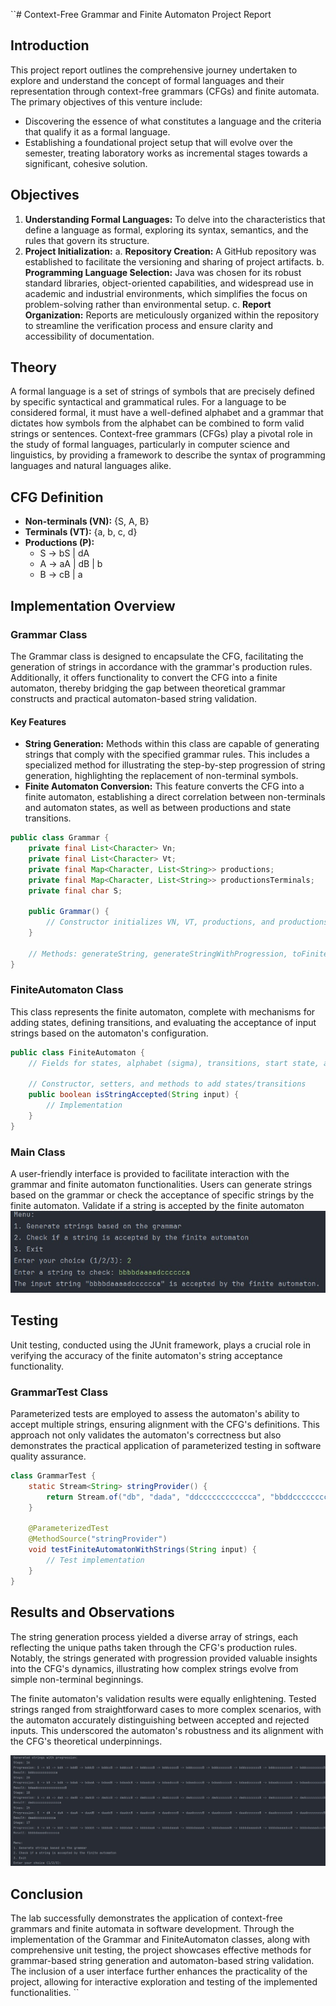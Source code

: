 ``# Context-Free Grammar and Finite Automaton Project Report

## Introduction

This project report outlines the comprehensive journey undertaken to explore and understand the concept of formal languages and their representation through context-free grammars (CFGs) and finite automata. The primary objectives of this venture include:

- Discovering the essence of what constitutes a language and the criteria that qualify it as a formal language.
- Establishing a foundational project setup that will evolve over the semester, treating laboratory works as incremental stages towards a significant, cohesive solution.

## Objectives

1. **Understanding Formal Languages:** To delve into the characteristics that define a language as formal, exploring its syntax, semantics, and the rules that govern its structure.
2. **Project Initialization:**
   a. **Repository Creation:** A GitHub repository was established to facilitate the versioning and sharing of project artifacts.
   b. **Programming Language Selection:** Java was chosen for its robust standard libraries, object-oriented capabilities, and widespread use in academic and industrial environments, which simplifies the focus on problem-solving rather than environmental setup.
   c. **Report Organization:** Reports are meticulously organized within the repository to streamline the verification process and ensure clarity and accessibility of documentation.

## Theory

A formal language is a set of strings of symbols that are precisely defined by specific syntactical and grammatical rules. For a language to be considered formal, it must have a well-defined alphabet and a grammar that dictates how symbols from the alphabet can be combined to form valid strings or sentences. Context-free grammars (CFGs) play a pivotal role in the study of formal languages, particularly in computer science and linguistics, by providing a framework to describe the syntax of programming languages and natural languages alike.

## CFG Definition

- **Non-terminals (VN):** {S, A, B}
- **Terminals (VT):** {a, b, c, d}
- **Productions (P):**
    - S → bS | dA
    - A → aA | dB | b
    - B → cB | a

## Implementation Overview

### Grammar Class

The Grammar class is designed to encapsulate the CFG, facilitating the generation of strings in accordance with the grammar's production rules. Additionally, it offers functionality to convert the CFG into a finite automaton, thereby bridging the gap between theoretical grammar constructs and practical automaton-based string validation.

#### Key Features

- **String Generation:** Methods within this class are capable of generating strings that comply with the specified grammar rules. This includes a specialized method for illustrating the step-by-step progression of string generation, highlighting the replacement of non-terminal symbols.
- **Finite Automaton Conversion:** This feature converts the CFG into a finite automaton, establishing a direct correlation between non-terminals and automaton states, as well as between productions and state transitions.

```java
public class Grammar {
    private final List<Character> Vn;
    private final List<Character> Vt;
    private final Map<Character, List<String>> productions;
    private final Map<Character, List<String>> productionsTerminals;
    private final char S;

    public Grammar() {
        // Constructor initializes VN, VT, productions, and productionsTerminals
    }

    // Methods: generateString, generateStringWithProgression, toFiniteAutomaton
}
```

### FiniteAutomaton Class

This class represents the finite automaton, complete with mechanisms for adding states, defining transitions, and evaluating the acceptance of input strings based on the automaton's configuration.

```java
public class FiniteAutomaton {
    // Fields for states, alphabet (sigma), transitions, start state, and accept states

    // Constructor, setters, and methods to add states/transitions
    public boolean isStringAccepted(String input) {
        // Implementation
    }
}

```
### Main Class

A user-friendly interface is provided to facilitate interaction with the grammar and finite automaton functionalities. Users can generate strings based on the grammar or check the acceptance of specific strings by the finite automaton.
Validate if a string is accepted by the finite automaton ![Example Image](../../../../output2.jpg)
## Testing

Unit testing, conducted using the JUnit framework, plays a crucial role in verifying the accuracy of the finite automaton's string acceptance functionality.

### GrammarTest Class

Parameterized tests are employed to assess the automaton's ability to accept multiple strings, ensuring alignment with the CFG's definitions. This approach not only validates the automaton's correctness but also demonstrates the practical application of parameterized testing in software quality assurance.
```java
class GrammarTest {
    static Stream<String> stringProvider() {
        return Stream.of("db", "dada", "ddcccccccccccca", "bbddcccccccccca");
    }

    @ParameterizedTest
    @MethodSource("stringProvider")
    void testFiniteAutomatonWithStrings(String input) {
        // Test implementation
    }
}

```

## Results and Observations

The string generation process yielded a diverse array of strings, each reflecting the unique paths taken through the CFG's production rules. Notably, the strings generated with progression provided valuable insights into the CFG's dynamics, illustrating how complex strings evolve from simple non-terminal beginnings.

The finite automaton's validation results were equally enlightening. Tested strings ranged from straightforward cases to more complex scenarios, with the automaton accurately distinguishing between accepted and rejected inputs. This underscored the automaton's robustness and its alignment with the CFG's theoretical underpinnings.

![Example Image](../../../../output.jpg)
## Conclusion

The lab successfully demonstrates the application of context-free grammars and finite automata in software development. Through the implementation of the Grammar and FiniteAutomaton classes, along with comprehensive unit testing, the project showcases effective methods for grammar-based string generation and automaton-based string validation. The inclusion of a user interface further enhances the practicality of the project, allowing for interactive exploration and testing of the implemented functionalities.
``